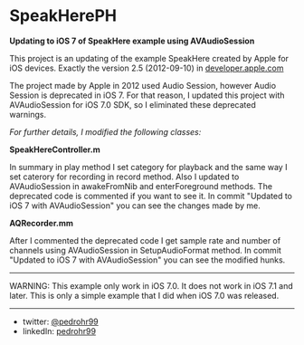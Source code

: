 SpeakHerePH
===========

**Updating to iOS 7 of SpeakHere example using AVAudioSession**

This project is an updating of the example SpeakHere created by Apple for iOS devices. Exactly the version 2.5 (2012-09-10) in [developer.apple.com](https://developer.apple.com/library/ios/samplecode/SpeakHere/Introduction/Intro.html "SpeakHere Apple project")

The project made by Apple in 2012 used Audio Session, however Audio Session is deprecated in iOS 7. For that reason, I updated this project with AVAudioSession for iOS 7.0 SDK, so I eliminated these deprecated warnings.

*For further details, I modified the following classes:*

**SpeakHereController.m**

In summary in play method I set category for playback and the same way I set caterory for recording in record method. Also I updated to AVAudioSession in awakeFromNib and enterForeground methods. The deprecated code is commented if you want to see it. In commit "Updated to iOS 7 with AVAudioSession" you can see the changes made by me.

**AQRecorder.mm**

After I commented the deprecated code I get sample rate and number of channels using AVAudioSession in SetupAudioFormat method. In commit "Updated to iOS 7 with AVAudioSession" you can see the modified hunks.

***

WARNING: This example only work in iOS 7.0. It does not work in iOS 7.1 and later. This is only a simple example that I did when iOS 7.0 was released.

***

* twitter: [@pedrohr99](https://twitter.com/pedrohr99 "twitter @pedrohr99")
* linkedIn: [pedrohr99](http://www.linkedin.com/in/pedrohr99 "linkedIn pedroh")

